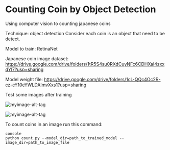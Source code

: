 # Counting Coin by Object Detection

Using computer vision to counting japanese coins

Technique: object detection
Consider each coin is an object that need to be detect.

Model to train: RetinaNet

Japanese coin image dataset: https://drive.google.com/drive/folders/1tR5S4su0RXdCuyNFc6CDHXaI4zxxdYl7?usp=sharing

Model weight file: https://drive.google.com/drive/folders/1cL-QQc4Oc2R-cz-cY10eYWLDAlmvXxs1?usp=sharing

Test some images after training

![myimage-alt-tag](https://github.com/oattao/japan_coin/blob/master/show/Figure_1.png?raw=true)

![myimage-alt-tag](https://github.com/oattao/japan_coin/blob/master/show/Figure_3.png?raw=true)

To count coins in an image run this command:

```
console
python count.py --model_dir=path_to_trained_model --image_dir=path_to_image_file
```
